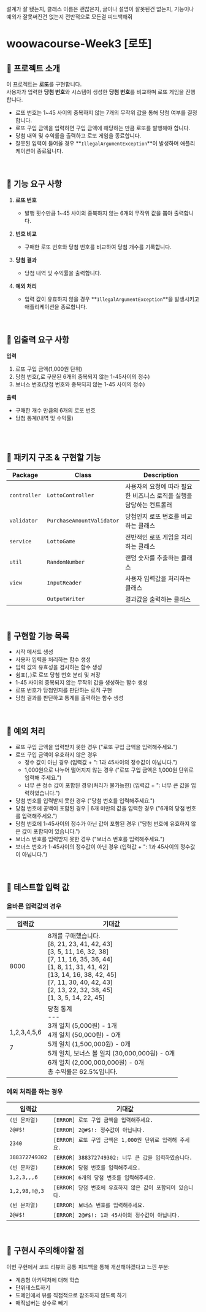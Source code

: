 설계가 잘 됐는지, 클래스 이름은 괜찮은지, 글이나 설명이 잘못된건 없는지, 기능이나 예외가 잘못써진건 없는지 전반적으로 모든걸 피드백해줘

# woowacourse-Week3 **[로또]**

## 📌 프로젝트 소개  
이 프로젝트는 **로또**를 구현합니다.  
사용자가 입력한 **당첨 번호**와 시스템이 생성한 **당첨 번호**를 비교하며 로또 게임을 진행합니다.  

- 로또 번호는 1~45 사이의 중복하지 않는 7개의 무작위 값을 통해 당첨 여부를 결정합니다.  
- 로또 구입 금액을 입력하면 구입 금액에 해당하는 만큼 로또를 발행해야 합니다.  
- 당첨 내역 및 수익률을 출력하고 로또 게임을 종료합니다.  
- 잘못된 입력이 들어올 경우 **`IllegalArgumentException`**이 발생하며 애플리케이션이 종료됩니다.  

<br>

## 🎯 기능 요구 사항  
1. **로또 번호**
   - 발행 횟수만큼 1~45 사이의 중복하지 않는 6개의 무작위 값을 뽑아 출력합니다. 

2. **번호 비교**
   - 구매한 로또 번호와 당첨 번호를 비교하여 당첨 개수를 기록합니다.

3. **당첨 결과**
   - 당첨 내역 및 수익률을 출력합니다.

4. **예외 처리**
   - 입력 값이 유효하지 않을 경우 **`IllegalArgumentException`**을 발생시키고 애플리케이션을 종료합니다.  

<br>

## 📝 입출력 요구 사항  
**입력**  
1. 로또 구입 금액(1,000원 단위)
2. 당첨 번호(,로 구분된 6개의 중복되지 않는 1-45사이의 정수)
3. 보너스 번호(당첨 번호와 중복되지 않는 1-45 사이의 정수)

**출력**  
- 구매한 개수 만큼의 6개의 로또 번호
- 당첨 통계(내역 및 수익률)

<br><br>

## 📌 패키지 구조 & 구현할 기능
| **Package**   | **Class**            | **Description**                                      | 
|---------------|----------------------|------------------------------------------------------|
| `controller`  | `LottoController`    | 사용자의 요청에 따라 필요한 비즈니스 로직을 실행을 담당하는 컨트롤러  |
| `validator`   | `PurchaseAmountValidator`| 당첨인지 로또 번호를 비교하는 클래스                          |  
| `service`     | `LottoGame`          | 전반적인 로또 게임을 처리하는 클래스                         |  
| `util`        | `RandomNumber`       | 랜덤 숫자를 추출하는 클래스                                |  
| `view`        | `InputReader`        | 사용자 입력값을 처리하는 클래스                            |  
|               | `OutputWriter`       | 결과값을 출력하는 클래스                                 |  
      
<br>

## 📌 구현할 기능 목록  
- 시작 메서드 생성  
- 사용자 입력을 처리하는 함수 생성  
- 입력 값의 유효성을 검사하는 함수 생성 
- 쉼표(`,`)로 로또 당첨 번호 분리 및 저장  
- 1-45 사이의 중복되지 않는 무작위 값을 생성하는 함수 생성
- 로또 번호가 당첨인지를 판단하는 로직 구현  
- 당첨 결과를 판단하고 통계를 출력하는 함수 생성
  
<br>

## 📌 예외 처리
- 로또 구입 금액을 입력받지 못한 경우 ("로또 구입 금액을 입력해주세요.")
- 로또 구입 금액이 유효하지 않은 경우
  - 정수 값이 아닌 경우 (입력값 + ": 1과 45사이의 정수값이 아닙니다.")
  - 1,000원으로 나누어 떨어지지 않는 경우 ("로또 구입 금액은 1,000원 단위로 입력해 주세요.")
  - 너무 큰 정수 값이 포함된 경우(처리가 불가능한) (입력값 + ": 너무 큰 값을 입력하였습니다.")
- 당첨 번호를 입력받지 못한 경우 ("당첨 번호를 입력해주세요.")
- 당첨 번호에 공백이 포함된 경우 | 6개 미만의 값을 입력한 경우 ("6개의 당첨 번호를 입력해주세요.")
- 당첨 번호에 1-45사이의 정수가 아닌 값이 포함된 경우 ("당첨 번호에 유효하지 않은 값이 포함되어 있습니다.")
- 보너스 번호를 입력받지 못한 경우 ("보너스 번호를 입력해주세요.")
- 보너스 번호가 1-45사이의 정수값이 아닌 경우 (입력값 + ": 1과 45사이의 정수값이 아닙니다.")

<br>

## 📌 테스트할 입력 값

### 올바른 입력값의 경우  
| 입력값  | 기대값                     |  
|---------|---------------------------|  
| 8000 | 8개를 구매했습니다. <br> [8, 21, 23, 41, 42, 43]  <br> [3, 5, 11, 16, 32, 38]  <br> [7, 11, 16, 35, 36, 44]  <br> [1, 8, 11, 31, 41, 42]  <br> [13, 14, 16, 38, 42, 45]  <br> [7, 11, 30, 40, 42, 43]  <br> [2, 13, 22, 32, 38, 45]  <br> [1, 3, 5, 14, 22, 45] |  
| 1,2,3,4,5,6 <br><br> 7| 당첨 통계 <br> --- <br> 3개 일치 (5,000원) - 1개 <br> 4개 일치 (50,000원) - 0개 <br> 5개 일치 (1,500,000원) - 0개 <br> 5개 일치, 보너스 볼 일치 (30,000,000원) - 0개 <br> 6개 일치 (2,000,000,000원) - 0개 <br> 총 수익률은 62.5%입니다. |  

### 예외 처리를 하는 경우  
| 입력값           | 기대값                                           |  
|---------------|--------------------------------------------------|  
| `(빈 문자열)`   | `[ERROR] 로또 구입 금액을 입력해주세요.`                |  
| `2@#$!`       | `[ERROR] 2@#$!: 정수값이 아닙니다.`       |  
| `2340`        | `[ERROR] 로또 구입 금액은 1,000원 단위로 입력해 주세요.`  |  
| `388372749302`| `[ERROR] 388372749302: 너무 큰 값을 입력하였습니다.`   |  
| `(빈 문자열)`   | `[ERROR] 당첨 번호를 입력해주세요.`                    |
| `1,2,3,,,6`   | `[ERROR] 6개의 당첨 번호를 입력해주세요.`               |
| `1,2,98,!@,3` | `[ERROR] 당첨 번호에 유효하지 않은 값이 포함되어 있습니다.`             |
| `(빈 문자열)`   | `[ERROR] 보너스 번호를 입력해주세요.`                   |
| `2@#$!`       | `[ERROR] 2@#$!: 1과 45사이의 정수값이 아닙니다.`       |

<br>

## 📌 구현시 주의해야할 점
이번 구현에서 코드 리뷰와 공통 피드백을 통해 개선해야겠다고 느낀 부분:

- 계층형 아키텍처에 대해 학습
- 단위테스트하기
- 도메인에서 뷰를 직접적으로 참조하지 않도록 하기
- 매직넘버는 상수로 빼기
